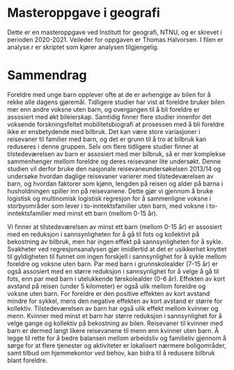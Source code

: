 # Masteroppgave i geografi
Dette er en masteroppgave ved Institutt for geografi, NTNU, og er skrevet i perioden 2020-2021. Veileder for oppgaven er Thomas Halvorsen. I filen er analyse.r er skriptet som kjører analysen tilgjengelig. 

# Sammendrag
Foreldre med unge barn opplever ofte at de er avhengige av bilen for å rekke alle dagens gjøremål. Tidligere studier har vist at foreldre bruker bilen mer enn andre voksne uten barn, og overgangen til å bli foreldre er assosiert med økt bileierskap. Samtidig finner flere studier innenfor det voksende forskningsfeltet mobilitetsbiografi at prosessen med å bli foreldre ikke er ensbetydende med bilbruk. Det kan være store variasjoner i reisevaner til familier med barn, og det er grunn til å tro at bilbruk kan reduseres i denne gruppen. Selv om flere tidligere studier finner at tilstedeværelsen av barn er assosiert med mer bilbruk, så er mer komplekse sammenhenger mellom foreldre og deres reisevaner lite undersøkt. Denne studien vil derfor bruke den nasjonale reisevaneundersøkelsen 2013/14 og undersøke hvordan daglige reisevaner varierer med tilstedeværelsen av barn, og hvordan faktorer som kjønn, lengden på reisen og alder på barna i husholdningen spiller inn på reisevanene. Dette gjør vi gjennom å bruke logistisk og multinomisk logistisk regresjon for å sammenligne voksne i storbyområder som lever i to-inntektsfamilier uten barn, med voksne i to-inntektsfamilier med minst ett barn (mellom 0-15 år).

Vi finner at tilstedeværelsen av minst ett barn (mellom 0-15 år) er assosiert med en reduksjon i sannsynligheten for å gå til fots og kollektivt på bekostning av bilbruk, men har ingen effekt på sannsynligheten for å sykle. Svakheter ved regresjonsanalysen gjør imidlertid at det er usikkerhet knyttet til gyldigheten til funnet om ingen forskjell i sannsynlighet for å sykle mellom foreldre og voksne uten barn. Par med barn i grunnskolealder (7-15 år) er også assosiert med en større reduksjon i sannsynlighet for å velge å gå til fots, enn par med barn i utelukkende førskolealder (0-6 år). Effekten av kort avstand på reisen (under 5 kilometer) er også ulik mellom foreldre og voksne uten barn. For foreldre er den positive effekten av kort avstand mindre for sykkel, mens den negative effekten av kort avstand er større for kollektiv. Tilstedeværelsen av barn har også ulik effekt mellom kvinner og menn. Kvinner med minst et barn har større reduksjon i sannsynlighet for å velge gange og kollektiv på bekostning av bilen. Reisevaner til kvinner med barn er dermed langt likere reisevanene til menn enn kvinner uten barn. Å legge til rette for å bedre balansen mellom arbeidsliv og familieliv gjennom å sørge for at flere tjenester og aktiviteter er lokalisert nærmere boligområder, samt tilbud om hjemmekontor ved behov, kan bidra til å redusere bilbruk blant foreldre.
